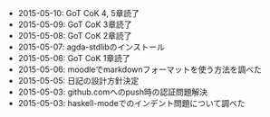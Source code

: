 * 2015-05-10: GoT CoK 4, 5章読了
* 2015-05-09: GoT CoK 3章読了
* 2015-05-08: GoT CoK 2章読了
* 2015-05-07: agda-stdlibのインストール
* 2015-05-06: GoT CoK 1章読了
* 2015-05-06: moodleでmarkdownフォーマットを使う方法を調べた
* 2015-05-05: 日記の設計方針決定
* 2015-05-03: github.comへのpush時の認証問題解決
* 2015-05-03: haskell-modeでのインデント問題について調べた
